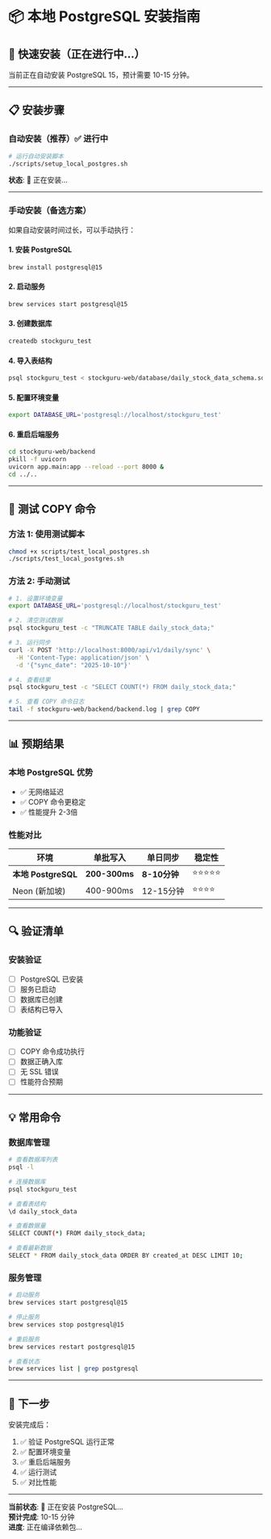 # 📦 本地 PostgreSQL 安装指南

## 🚀 快速安装（正在进行中...）

当前正在自动安装 PostgreSQL 15，预计需要 10-15 分钟。

---

## 📋 安装步骤

### 自动安装（推荐）✅ 进行中

```bash
# 运行自动安装脚本
./scripts/setup_local_postgres.sh
```

**状态**: 🔄 正在安装...

---

### 手动安装（备选方案）

如果自动安装时间过长，可以手动执行：

#### 1. 安装 PostgreSQL
```bash
brew install postgresql@15
```

#### 2. 启动服务
```bash
brew services start postgresql@15
```

#### 3. 创建数据库
```bash
createdb stockguru_test
```

#### 4. 导入表结构
```bash
psql stockguru_test < stockguru-web/database/daily_stock_data_schema.sql
```

#### 5. 配置环境变量
```bash
export DATABASE_URL='postgresql://localhost/stockguru_test'
```

#### 6. 重启后端服务
```bash
cd stockguru-web/backend
pkill -f uvicorn
uvicorn app.main:app --reload --port 8000 &
cd ../..
```

---

## 🧪 测试 COPY 命令

### 方法 1: 使用测试脚本
```bash
chmod +x scripts/test_local_postgres.sh
./scripts/test_local_postgres.sh
```

### 方法 2: 手动测试
```bash
# 1. 设置环境变量
export DATABASE_URL='postgresql://localhost/stockguru_test'

# 2. 清空测试数据
psql stockguru_test -c "TRUNCATE TABLE daily_stock_data;"

# 3. 运行同步
curl -X POST 'http://localhost:8000/api/v1/daily/sync' \
  -H 'Content-Type: application/json' \
  -d '{"sync_date": "2025-10-10"}'

# 4. 查看结果
psql stockguru_test -c "SELECT COUNT(*) FROM daily_stock_data;"

# 5. 查看 COPY 命令日志
tail -f stockguru-web/backend/backend.log | grep COPY
```

---

## 📊 预期结果

### 本地 PostgreSQL 优势
- ✅ 无网络延迟
- ✅ COPY 命令更稳定
- ✅ 性能提升 2-3倍

### 性能对比

| 环境 | 单批写入 | 单日同步 | 稳定性 |
|------|---------|---------|--------|
| **本地 PostgreSQL** | **200-300ms** | **8-10分钟** | ⭐⭐⭐⭐⭐ |
| Neon (新加坡) | 400-900ms | 12-15分钟 | ⭐⭐⭐⭐ |

---

## 🔍 验证清单

### 安装验证
- [ ] PostgreSQL 已安装
- [ ] 服务已启动
- [ ] 数据库已创建
- [ ] 表结构已导入

### 功能验证
- [ ] COPY 命令成功执行
- [ ] 数据正确入库
- [ ] 无 SSL 错误
- [ ] 性能符合预期

---

## 💡 常用命令

### 数据库管理
```bash
# 查看数据库列表
psql -l

# 连接数据库
psql stockguru_test

# 查看表结构
\d daily_stock_data

# 查看数据量
SELECT COUNT(*) FROM daily_stock_data;

# 查看最新数据
SELECT * FROM daily_stock_data ORDER BY created_at DESC LIMIT 10;
```

### 服务管理
```bash
# 启动服务
brew services start postgresql@15

# 停止服务
brew services stop postgresql@15

# 重启服务
brew services restart postgresql@15

# 查看状态
brew services list | grep postgresql
```

---

## 🎯 下一步

安装完成后：

1. ✅ 验证 PostgreSQL 运行正常
2. ✅ 配置环境变量
3. ✅ 重启后端服务
4. ✅ 运行测试
5. ✅ 对比性能

---

**当前状态**: 🔄 正在安装 PostgreSQL...  
**预计完成**: 10-15 分钟  
**进度**: 正在编译依赖包...
